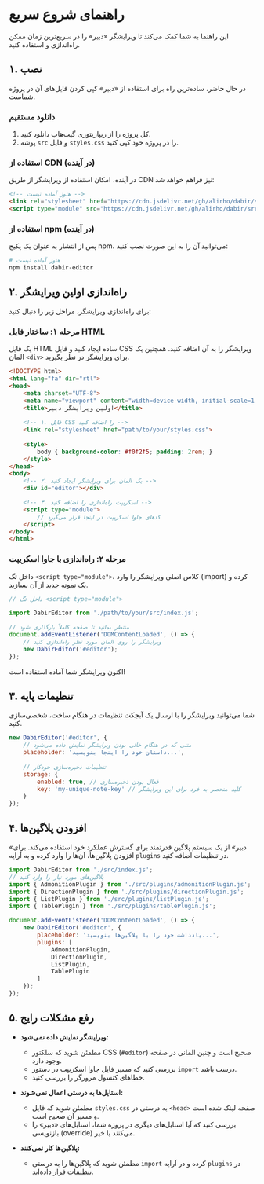 # راهنمای شروع سریع

این راهنما به شما کمک می‌کند تا ویرایشگر «دبیر» را در سریع‌ترین زمان ممکن راه‌اندازی و استفاده کنید.

## ۱. نصب

در حال حاضر، ساده‌ترین راه برای استفاده از «دبیر» کپی کردن فایل‌های آن در پروژه شماست.

### دانلود مستقیم

1.  کل پروژه را از ریپازیتوری گیت‌هاب دانلود کنید.
2.  پوشه `src` و فایل `styles.css` را در پروژه خود کپی کنید.

### استفاده از CDN (در آینده)

در آینده، امکان استفاده از ویرایشگر از طریق CDN نیز فراهم خواهد شد:

```html
<!-- هنوز آماده نیست -->
<link rel="stylesheet" href="https://cdn.jsdelivr.net/gh/alirho/dabir/styles.css">
<script type="module" src="https://cdn.jsdelivr.net/gh/alirho/dabir/src/index.js"></script>
```

### استفاده از npm (در آینده)

پس از انتشار به عنوان یک پکیج npm، می‌توانید آن را به این صورت نصب کنید:

```bash
# هنوز آماده نیست
npm install dabir-editor
```

## ۲. راه‌اندازی اولین ویرایشگر

برای راه‌اندازی ویرایشگر، مراحل زیر را دنبال کنید:

### مرحله ۱: ساختار فایل HTML

یک فایل HTML ساده ایجاد کنید و فایل CSS ویرایشگر را به آن اضافه کنید. همچنین یک المان `<div>` برای ویرایشگر در نظر بگیرید.

```html
<!DOCTYPE html>
<html lang="fa" dir="rtl">
<head>
    <meta charset="UTF-8">
    <meta name="viewport" content="width=device-width, initial-scale=1.0">
    <title>اولین ویرایشگر دبیر</title>
    
    <!-- ۱. فایل CSS را اضافه کنید -->
    <link rel="stylesheet" href="path/to/your/styles.css">
    
    <style>
        body { background-color: #f0f2f5; padding: 2rem; }
    </style>
</head>
<body>
    <!-- ۲. یک المان برای ویرایشگر ایجاد کنید -->
    <div id="editor"></div>

    <!-- ۳. اسکریپت راه‌اندازی را اضافه کنید -->
    <script type="module">
        // کدهای جاوا اسکریپت در اینجا قرار می‌گیرد
    </script>
</body>
</html>
```

### مرحله ۲: راه‌اندازی با جاوا اسکریپت

داخل تگ `<script type="module">`، کلاس اصلی ویرایشگر را وارد (import) کرده و یک نمونه جدید از آن بسازید.

```javascript
// داخل تگ <script type="module">

import DabirEditor from './path/to/your/src/index.js';

// منتظر بمانید تا صفحه کاملاً بارگذاری شود
document.addEventListener('DOMContentLoaded', () => {
    // ویرایشگر را روی المان مورد نظر راه‌اندازی کنید
    new DabirEditor('#editor');
});
```

اکنون ویرایشگر شما آماده استفاده است!

## ۳. تنظیمات پایه

شما می‌توانید ویرایشگر را با ارسال یک آبجکت تنظیمات در هنگام ساخت، شخصی‌سازی کنید.

```javascript
new DabirEditor('#editor', {
    // متنی که در هنگام خالی بودن ویرایشگر نمایش داده می‌شود
    placeholder: 'داستان خود را اینجا بنویسید...',
    
    // تنظیمات ذخیره‌سازی خودکار
    storage: {
        enabled: true, // فعال بودن ذخیره‌سازی
        key: 'my-unique-note-key' // کلید منحصر به فرد برای این ویرایشگر
    }
});
```

## ۴. افزودن پلاگین‌ها

«دبیر» از یک سیستم پلاگین قدرتمند برای گسترش عملکرد خود استفاده می‌کند. برای افزودن پلاگین‌ها، آن‌ها را وارد کرده و به آرایه `plugins` در تنظیمات اضافه کنید.

```javascript
import DabirEditor from './src/index.js';
// پلاگین‌های مورد نیاز را وارد کنید
import { AdmonitionPlugin } from './src/plugins/admonitionPlugin.js';
import { DirectionPlugin } from './src/plugins/directionPlugin.js';
import { ListPlugin } from './src/plugins/listPlugin.js';
import { TablePlugin } from './src/plugins/tablePlugin.js';

document.addEventListener('DOMContentLoaded', () => {
    new DabirEditor('#editor', {
        placeholder: 'یادداشت خود را با پلاگین‌ها بنویسید...',
        plugins: [
            AdmonitionPlugin,
            DirectionPlugin,
            ListPlugin,
            TablePlugin
        ]
    });
});
```

## ۵. رفع مشکلات رایج

-   **ویرایشگر نمایش داده نمی‌شود:**
    -   مطمئن شوید که سلکتور CSS (`#editor`) صحیح است و چنین المانی در صفحه وجود دارد.
    -   بررسی کنید که مسیر فایل جاوا اسکریپت در دستور `import` درست باشد.
    -   خطاهای کنسول مرورگر را بررسی کنید.

-   **استایل‌ها به درستی اعمال نمی‌شوند:**
    -   مطمئن شوید که فایل `styles.css` به درستی در `<head>` صفحه لینک شده است و مسیر آن صحیح است.
    -   بررسی کنید که آیا استایل‌های دیگری در پروژه شما، استایل‌های «دبیر» را بازنویسی (override) می‌کنند یا خیر.

-   **پلاگین‌ها کار نمی‌کنند:**
    -   مطمئن شوید که پلاگین‌ها را به درستی `import` کرده و در آرایه `plugins` در تنظیمات قرار داده‌اید.
